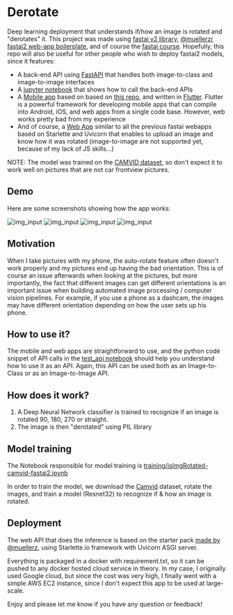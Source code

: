 # Derotate
Deep learning deployment that understands if/how an image is rotated and "derotates" it. This project was made using [fastai v2 library](https://dev.fast.ai/), [@muellerzr fastai2 web-app boilerplate](https://github.com/muellerzr/fastai2-Starlette), and of course the [fastai course](https://course.fast.ai/). Hopefully, this repo will also be useful for other people who wish to deploy fastai2 models, since it features:
* A back-end API using [FastAPI](https://fastapi.tiangolo.com/tutorial/body/) that handles both image-to-class and image-to-image interfaces
* A [jupyter notebook](test_api.ipynb) that shows how to call the back-end APIs
* A [Mobile app](https://drive.google.com/open?id=1UNQbxz8WtLMVVRjzhBN_1lzKLpgbJ504) based on  based on [this repo](https://github.com/dnmanveet/Fruit_classifier_app), and written in [Flutter](https://github.com/flutter/flutter). Flutter is a powerful framework for developing mobile apps that can compile into Android, iOS, and web apps from a single code base. However, web works pretty bad from my experience
* And of course, a [Web App](http://54.145.131.146/) similar to all the previous fastai webapps based on Starlette and Uvicorn that enables to upload an image and know how it was rotated (image-to-image are not supported yet, because of my lack of JS skills...)

NOTE: The model was trained on the [CAMVID dataset](http://mi.eng.cam.ac.uk/research/projects/VideoRec/CamVid/), so don't expect it to work well on pictures that are not car frontview pictures.

## Demo
Here are some screenshots showing how the app works:

![img_input](https://github.com/sebderhy/derotate/blob/master/images/flutter1.jpg "flutter1") 
![img_input](https://github.com/sebderhy/derotate/blob/master/images/flutter2.jpg "flutter2") 
![img_input](https://github.com/sebderhy/derotate/blob/master/images/flutter3.jpg "flutter3") 
![img_input](https://github.com/sebderhy/derotate/blob/master/images/flutter5.jpg "flutter5") 

## Motivation
When I take pictures with my phone, the auto-rotate feature often doesn't work properly and my pictures end up having the bad orientation. This is of course an issue afterwards when looking at the pictures, but more importantly, the fact that different images can get different orientations is an important issue when building automated image processing / computer vision pipelines. For example, if you use a phone as a dashcam, the images may have different orientation depending on how the user sets up his phone.

## How to use it?
The mobile and web apps are straightforward to use, and the python code snippet of API calls in the [test_api notebook](test_api.ipynb) should help you understand how to use it as an API. Again, this API can be used both as an Image-to-Class or as an Image-to-Image API.

## How does it work?
1) A Deep Neural Network classifier is trained to recognize if an image is rotated 90, 180, 270 or straight.
2) The image is then "derotated" using PIL library

## Model training

The Notebook responsible for model training is [training/isImgRotated-camvid-fastai2.ipynb](https://github.com/sebderhy/derotate/blob/master/training/isImgRotated-camvid-fastai2.ipynb)

In order to train the model, we download the [Camvid](http://mi.eng.cam.ac.uk/research/projects/VideoRec/CamVid/) dataset, rotate the images, and train a model (Resnet32) to recognize if & how an image is rotated.

## Deployment
The web API that does the inference is based on the starter pack [made by @muellerz](https://github.com/muellerzr/fastai2-Starlette), using Starlette.io framework with Uvicorn ASGI server.   

Everything is packaged in a docker with requirement.txt, so it can be pushed to any docker hosted cloud service in theory. In my case, I originally used Google cloud, but since the cost was very high, I finally went with a simple AWS EC2 instance, since I don't expect this app to be used at large-scale.

Enjoy and please let me know if you have any question or feedback!
